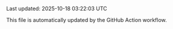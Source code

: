 Last updated: 2025-10-18 03:22:03 UTC

This file is automatically updated by the GitHub Action workflow.
